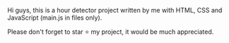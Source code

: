 Hi guys, this is a hour detector project written by me with HTML, CSS and JavaScript (main.js in files only).

Please don't forget to star ⭐️ my project, it would be much appreciated.
